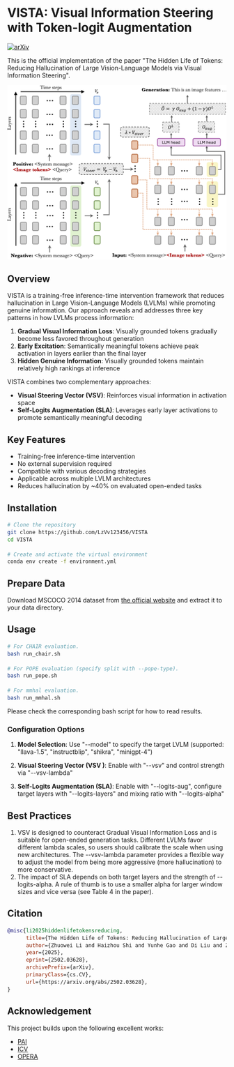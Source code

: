 # VISTA: Visual Information Steering with Token-logit Augmentation

[![arXiv](https://img.shields.io/badge/arXiv-2502.03628-b31b1b.svg)](https://arxiv.org/pdf/2502.03628)

This is the official implementation of the paper "The Hidden Life of Tokens: Reducing Hallucination of Large Vision-Language Models via Visual Information Steering".

<img src="assets/overview.png" width="600"/>

## Overview

VISTA is a training-free inference-time intervention framework that reduces hallucination in Large Vision-Language Models (LVLMs) while promoting genuine information. Our approach reveals and addresses three key patterns in how LVLMs process information:

1. **Gradual Visual Information Loss**: Visually grounded tokens gradually become less favored throughout generation
2. **Early Excitation**: Semantically meaningful tokens achieve peak activation in layers earlier than the final layer
3. **Hidden Genuine Information**: Visually grounded tokens maintain relatively high rankings at inference

VISTA combines two complementary approaches:
- **Visual Steering Vector (VSV)**: Reinforces visual information in activation space
- **Self-Logits Augmentation (SLA)**: Leverages early layer activations to promote semantically meaningful decoding

## Key Features

- Training-free inference-time intervention
- No external supervision required
- Compatible with various decoding strategies
- Applicable across multiple LVLM architectures
- Reduces hallucination by ~40% on evaluated open-ended tasks

## Installation

```bash
# Clone the repository
git clone https://github.com/LzVv123456/VISTA
cd VISTA

# Create and activate the virtual environment
conda env create -f environment.yml
```

## Prepare Data
Download MSCOCO 2014 dataset from [the official website](https://cocodataset.org/#home) and extract it to your data directory.


## Usage

```bash
# For CHAIR evaluation.
bash run_chair.sh

# For POPE evaluation (specify split with --pope-type).
bash run_pope.sh

# For mmhal evaluation.
bash run_mmhal.sh
```

Please check the corresponding bash script for how to read results.

### Configuration Options

1. **Model Selection**: Use "--model" to specify the target LVLM (supported: "llava-1.5", "instructblip", "shikra", "minigpt-4")

2. **Visual Steering Vector (VSV )**: Enable with "--vsv" and control strength via "--vsv-lambda"

3. **Self-Logits Augmentation (SLA)**: Enable with "--logits-aug", configure target layers with "--logits-layers" and mixing ratio with "--logits-alpha"


## Best Practices

1. VSV is designed to counteract Gradual Visual Information Loss and is suitable for open-ended generation tasks. Different LVLMs favor different lambda scales, so users should calibrate the scale when using new architectures. The --vsv-lambda parameter provides a flexible way to adjust the model from being more aggressive (more hallucination) to more conservative.
3. The impact of SLA depends on both target layers and the strength of --logits-alpha. A rule of thumb is to use a smaller alpha for larger window sizes and vice versa (see Table 4 in the paper).


## Citation
```bibtex
@misc{li2025hiddenlifetokensreducing,
      title={The Hidden Life of Tokens: Reducing Hallucination of Large Vision-Language Models via Visual Information Steering}, 
      author={Zhuowei Li and Haizhou Shi and Yunhe Gao and Di Liu and Zhenting Wang and Yuxiao Chen and Ting Liu and Long Zhao and Hao Wang and Dimitris N. Metaxas},
      year={2025},
      eprint={2502.03628},
      archivePrefix={arXiv},
      primaryClass={cs.CV},
      url={https://arxiv.org/abs/2502.03628}, 
}
```

## Acknowledgement
This project builds upon the following excellent works:
- [PAI](https://github.com/LALBJ/PAI)
- [ICV](https://github.com/shengliu66/ICV)
- [OPERA](https://github.com/shikiw/OPERA)
